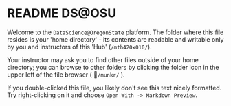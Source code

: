 # README DS@OSU

Welcome to the `DataScience@OregonState` platform. The folder where this file resides is your 'home directory' - its contents
are readable and writable only by you and instructors of this 'Hub' (`/mth420x010/`).

Your instructor may ask you to find other files outside of your home directory; you can browse to other folders by clicking
the folder icon in the upper left of the file browser ( 📁`/munkr/` ).

If you double-clicked this file, you likely don't see this text nicely formatted. Try right-clicking on it and choose `Open With -> Markdown Preview`.

